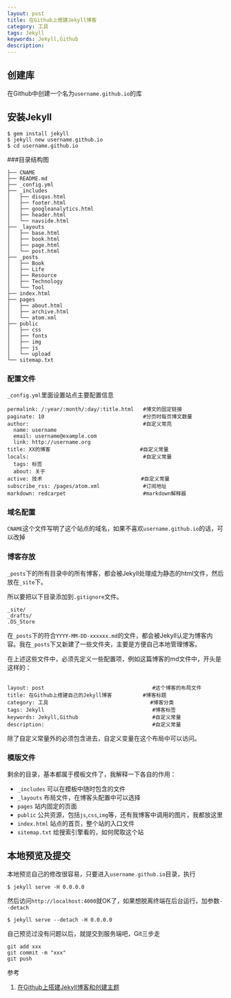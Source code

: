 ```yaml
---
layout: post
title: 在Github上搭建Jekyll博客
category: 工具
tags: Jekyll
keywords: Jekyll,Github
description:
---
```


## 创建库
在Github中创建一个名为`username.github.io`的库

## 安装Jekyll
```
$ gem install jekyll
$ jekyll new username.github.io
$ cd username.github.io
```

###目录结构图

```
├── CNAME
├── README.md
├── _config.yml
├── _includes
│   ├── disqus.html
│   ├── footer.html
│   ├── googleanalytics.html
│   ├── header.html
│   └── navside.html
├── _layouts
│   ├── base.html
│   ├── book.html
│   ├── page.html
│   └── post.html
├── _posts
│   ├── Book
│   ├── Life
│   ├── Resource
│   ├── Technology
│   └── Tool
├── index.html
├── pages
│   ├── about.html
│   ├── archive.html
│   └── atom.xml
├── public
│   ├── css
│   ├── fonts
│   ├── img
│   ├── js
│   └── upload
└── sitemap.txt

```

### 配置文件
`_config.yml`里面设置站点主要配置信息

```
permalink: /:year/:month/:day/:title.html   #博文的固定链接
paginate: 10                                #分页时每页博文数量
author:                                     #自定义常亮
  name: username
  email: username@example.com
  link: http://username.org
title: XX的博客                             #自定义常量
locals:                                     #自定义常量
  tags: 标签
  about: 关于
active: 技术                                #自定义常量
subscribe_rss: /pages/atom.xml              #订阅地址
markdown: redcarpet                         #markdown解释器
```

### 域名配置
`CNAME`这个文件写明了这个站点的域名，如果不喜欢`username.github.io`的话，可以改掉

### 博客存放
`_posts`下的所有目录中的所有博客，都会被Jekyll处理成为静态的html文件，然后放在`_site`下。

所以要把以下目录添加到`.gitignore`文件。

```
_site/
_drafts/
.DS_Store
```

在`_posts`下的符合`YYYY-MM-DD-xxxxxx.md`的文件，都会被Jekyll认定为博客内容。我在`_posts`下又新建了一些文件夹，主要是方便自己本地管理博客。

在上述这些文件中，必须先定义一些配置项，例如这篇博客的md文件中，开头是这样的：

```

layout: post                                   #这个博客的布局文件
title: 在Github上搭建自己的Jekyll博客          #博客标题
category: 工具                                 #博客分类
tags: Jekyll                                   #博客标签
keywords: Jekyll,Github                        #自定义常量
description:                                   #自定义常量

```

除了自定义常量外的必须包含进去，自定义变量在这个布局中可以访问。

### 模版文件
剩余的目录，基本都属于模板文件了，我解释一下各自的作用：

- `_includes` 可以在模板中随时包含的文件
- `_layouts` 布局文件，在博客头配置中可以选择
- `pages` 站内固定的页面
- `public` 公共资源，包括`js`,`css`,`img`等，还有我博客中调用的图片，我都放这里
- `index.html` 站点的首页，整个站的入口文件
- `sitemap.txt` 给搜索引擎看的，如何爬取这个站

## 本地预览及提交
本地预览自己的修改很容易，只要进入`username.github.io`目录，执行

```
$ jekyll serve -H 0.0.0.0
```

然后访问`http://localhost:4000`就OK了，如果想脱离终端在后台运行，加参数`--detach`

```
$ jekyll serve --detach -H 0.0.0.0
```

自己预览过没有问题以后，就提交到服务端吧，Git三步走

```
git add xxx
git commit -m "xxx"
git push
```

参考
1. [在Github上搭建Jekyll博客和创建主题][1]

[1]: http://yansu.org/2014/02/12/how-to-deploy-a-blog-on-github-by-jekyll.html